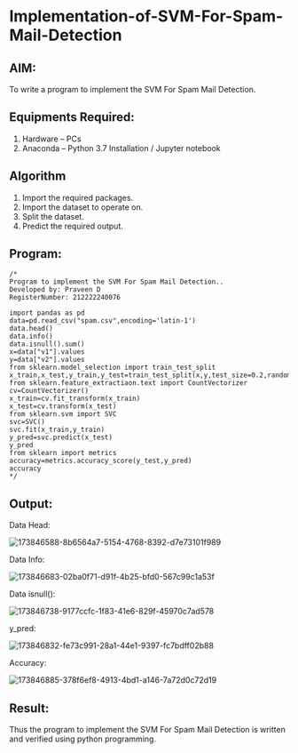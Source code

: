# Implementation-of-SVM-For-Spam-Mail-Detection

## AIM:
To write a program to implement the SVM For Spam Mail Detection.

## Equipments Required:
1. Hardware – PCs
2. Anaconda – Python 3.7 Installation / Jupyter notebook

## Algorithm
1.  Import the required packages.
2.  Import the dataset to operate on.
3.  Split the dataset.
4. Predict the required output.

## Program:
```
/*
Program to implement the SVM For Spam Mail Detection..
Developed by: Praveen D
RegisterNumber: 212222240076

import pandas as pd
data=pd.read_csv("spam.csv",encoding='latin-1')
data.head()
data.info()
data.isnull().sum()
x=data["v1"].values
y=data["v2"].values
from sklearn.model_selection import train_test_split
x_train,x_test,y_train,y_test=train_test_split(x,y,test_size=0.2,random_state=0)
from sklearn.feature_extractiaon.text import CountVectorizer
cv=CountVectorizer()
x_train=cv.fit_transform(x_train)
x_test=cv.transform(x_test)
from sklearn.svm import SVC
svc=SVC()
svc.fit(x_train,y_train)
y_pred=svc.predict(x_test)
y_pred
from sklearn import metrics
accuracy=metrics.accuracy_score(y_test,y_pred)
accuracy 
*/
```

## Output:

Data Head:

![173846588-8b6564a7-5154-4768-8392-d7e73101f989](https://github.com/Naveensrinivasan07/Implementation-of-SVM-For-Spam-Mail-Detection/assets/119475891/98cf9f3c-90e5-41e5-8084-437f8a7a9540)

Data Info:

![173846683-02ba0f71-d91f-4b25-bfd0-567c99c1a53f](https://github.com/Naveensrinivasan07/Implementation-of-SVM-For-Spam-Mail-Detection/assets/119475891/2a7fe9fe-467e-49d0-b290-00aaeb796c83)

Data isnull():

![173846738-9177ccfc-1f83-41e6-829f-45970c7ad578](https://github.com/Naveensrinivasan07/Implementation-of-SVM-For-Spam-Mail-Detection/assets/119475891/9a6b632d-fdae-41a1-a5cd-d9417422c871)

y_pred:

![173846832-fe73c991-28a1-44e1-9397-fc7bdff02b88](https://github.com/Naveensrinivasan07/Implementation-of-SVM-For-Spam-Mail-Detection/assets/119475891/dab0af6d-6757-4713-a501-47c1f173d523)

Accuracy:

![173846885-378f6ef8-4913-4bd1-a146-7a72d0c72d19](https://github.com/Naveensrinivasan07/Implementation-of-SVM-For-Spam-Mail-Detection/assets/119475891/407969be-056e-4b50-98d8-c070f1265ba4)



## Result:
Thus the program to implement the SVM For Spam Mail Detection is written and verified using python programming.
